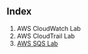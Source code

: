 ## Index

1. AWS CloudWatch Lab
2. AWS CloudTrail Lab
3. [AWS SQS Lab](/docs/Lab%203%20SQS/README.md)